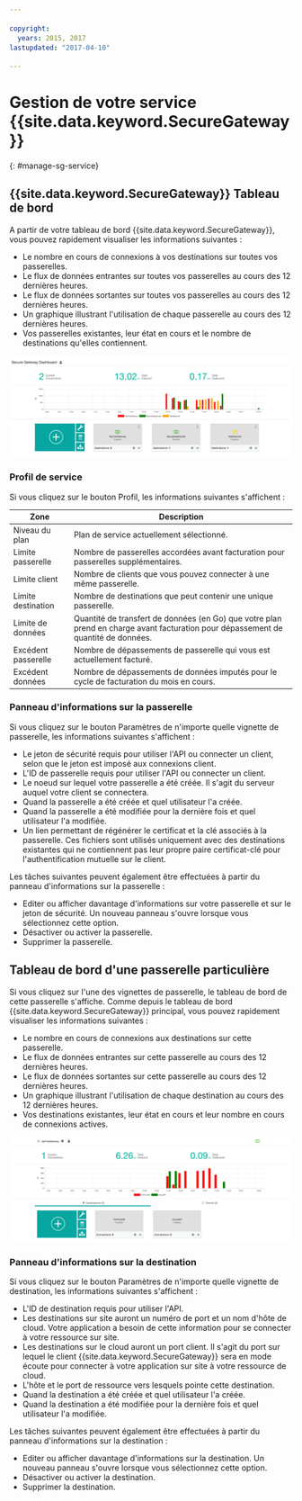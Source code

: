 ```yaml
---

copyright:
  years: 2015, 2017
lastupdated: "2017-04-10"

---
```


# Gestion de votre service {{site.data.keyword.SecureGateway}}
{: #manage-sg-service}

## {{site.data.keyword.SecureGateway}} Tableau de bord
A partir de votre tableau de bord {{site.data.keyword.SecureGateway}}, vous pouvez rapidement visualiser les informations suivantes :

- Le nombre en cours de connexions à vos destinations sur toutes vos passerelles.
- Le flux de données entrantes sur toutes vos passerelles au cours des 12 dernières heures.
- Le flux de données sortantes sur toutes vos passerelles au cours des 12 dernières heures.
- Un graphique illustrant l'utilisation de chaque passerelle au cours des 12 dernières heures.
- Vos passerelles existantes, leur état en cours et le nombre de destinations qu'elles contiennent.

![{{site.data.keyword.SecureGateway}} Tableau de bord avec utilisation](./images/dashboardUsage.png?raw=true "{{site.data.keyword.SecureGateway}} Tableau de bord avec utilisation")

### Profil de service
Si vous cliquez sur le bouton Profil, les informations suivantes s'affichent :

Zone | Description
-- | --
Niveau du plan | Plan de service actuellement sélectionné.
Limite passerelle | Nombre de passerelles accordées avant facturation pour passerelles supplémentaires.
Limite client | Nombre de clients que vous pouvez connecter à une même passerelle.
Limite destination | Nombre de destinations que peut contenir une unique passerelle.
Limite de données | Quantité de transfert de données (en Go) que votre plan prend en charge avant facturation pour dépassement de quantité de données.
Excédent passerelle | Nombre de dépassements de passerelle qui vous est actuellement facturé.
Excédent données | Nombre de dépassements de données imputés pour le cycle de facturation du mois en cours.

### Panneau d'informations sur la passerelle
Si vous cliquez sur le bouton Paramètres de n'importe quelle vignette de passerelle, les informations suivantes s'affichent :

- Le jeton de sécurité requis pour utiliser l'API ou connecter un client, selon que le jeton est imposé aux connexions client.
- L'ID de passerelle requis pour utiliser l'API ou connecter un client.
- Le noeud sur lequel votre passerelle a été créée.  Il s'agit du serveur auquel votre client se connectera.
- Quand la passerelle a été créée et quel utilisateur l'a créée.
- Quand la passerelle a été modifiée pour la dernière fois et quel utilisateur l'a modifiée.
- Un lien permettant de régénérer le certificat et la clé associés à la passerelle.  Ces fichiers sont utilisés uniquement avec des destinations existantes qui ne contiennent pas leur propre paire certificat-clé pour l'authentification mutuelle sur le client.

Les tâches suivantes peuvent également être effectuées à partir du panneau d'informations sur la passerelle :

- Editer ou afficher davantage d'informations sur votre passerelle et sur le jeton de sécurité.  Un nouveau panneau s'ouvre lorsque vous sélectionnez cette option.
- Désactiver ou activer la passerelle.
- Supprimer la passerelle.

## Tableau de bord d'une passerelle particulière
Si vous cliquez sur l'une des vignettes de passerelle, le tableau de bord de cette passerelle s'affiche.  Comme depuis le tableau de bord {{site.data.keyword.SecureGateway}} principal, vous pouvez rapidement visualiser les informations suivantes :

- Le nombre en cours de connexions aux destinations sur cette passerelle.
- Le flux de données entrantes sur cette passerelle au cours des 12 dernières heures.
- Le flux de données sortantes sur cette passerelle au cours des 12 dernières heures.
- Un graphique illustrant l'utilisation de chaque destination au cours des 12 dernières heures.
- Vos destinations existantes, leur état en cours et leur nombre en cours de connexions actives.

![Tableau de bord d'une passerelle particulière](./images/viewGateway.png?raw=true "Tableau de bord d'une passerelle particulière")

### Panneau d'informations sur la destination
Si vous cliquez sur le bouton Paramètres de n'importe quelle vignette de destination, les informations suivantes s'affichent :

- L'ID de destination requis pour utiliser l'API.
- Les destinations sur site auront un numéro de port et un nom d'hôte de cloud. Votre application a besoin de cette information pour se connecter à votre ressource sur site.
- Les destinations sur le cloud auront un port client.  Il s'agit du port sur lequel le client {{site.data.keyword.SecureGateway}} sera en mode écoute pour connecter à votre application sur site à votre ressource de cloud.
- L'hôte et le port de ressource vers lesquels pointe cette destination.
- Quand la destination a été créée et quel utilisateur l'a créée.
- Quand la destination a été modifiée pour la dernière fois et quel utilisateur l'a modifiée.

Les tâches suivantes peuvent également être effectuées à partir du panneau d'informations sur la destination :

- Editer ou afficher davantage d'informations sur la destination.  Un nouveau panneau s'ouvre lorsque vous sélectionnez cette option.
- Désactiver ou activer la destination.
- Supprimer la destination.
